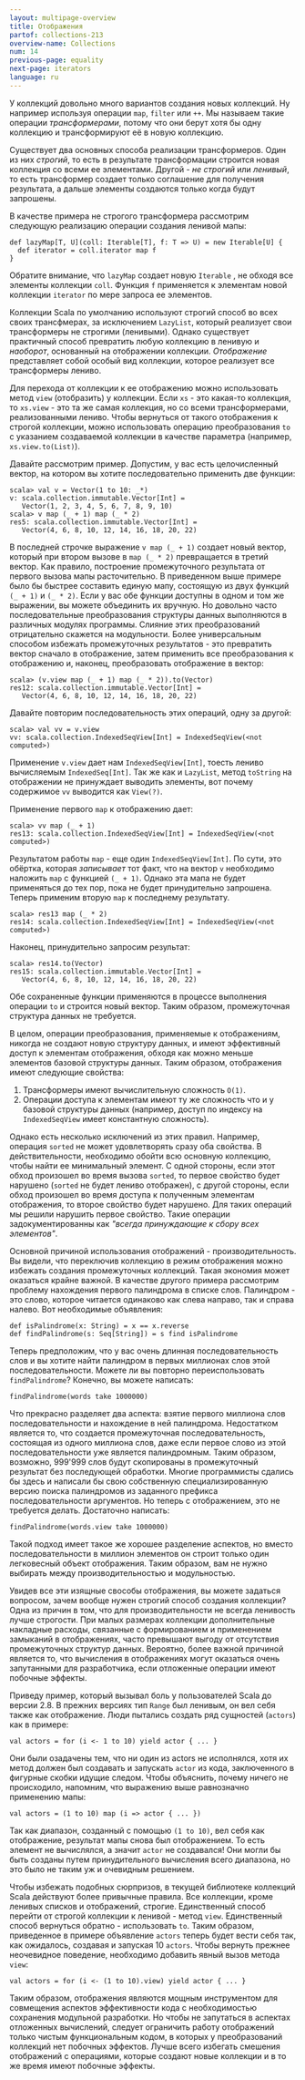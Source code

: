 ```yaml
---
layout: multipage-overview
title: Отображения
partof: collections-213
overview-name: Collections
num: 14
previous-page: equality
next-page: iterators
language: ru
---
```


У коллекций довольно много вариантов создания новых коллекций. Ну например используя операции `map`, `filter` или `++`. Мы называем такие операции *трансформерами*, потому что они берут хотя бы одну коллекцию и трансформируют её в новую коллекцию.

Существует два основных способа реализации трансформеров. Один из них _строгий_, то есть в результате трансформации строится новая коллекция со всеми ее элементами. Другой - _не строгий_ или _ленивый_, то есть трансформер создает только соглашение для получения результата, а дальше элементы создаются только когда будут запрошены.

В качестве примера не строгого трансформера рассмотрим следующую реализацию операции создания ленивой мапы:

    def lazyMap[T, U](coll: Iterable[T], f: T => U) = new Iterable[U] {
      def iterator = coll.iterator map f
    }

Обратите внимание, что `lazyMap` создает новую `Iterable` , не обходя все элементы коллекции `coll`. Функция `f` применяется к элементам новой коллекции `iterator` по мере запроса ее элементов.

Коллекции Scala по умолчанию используют строгий способ во всех своих трансфмерах, за исключением `LazyList`, который реализует свои трансформеры не строгими (ленивыми). Однако существует практичный способ превратить любую коллекцию в ленивую и _наоборот_, основанный на отображении коллекции. _Отображение_ представляет собой особый вид коллекции, которое реализует все трансформеры лениво.

Для перехода от коллекции к ее отображению можно использовать метод `view` (отобразить) у коллекции. Если `xs` - это какая-то коллекция, то `xs.view` - это та же самая коллекция, но со всеми трансформерами, реализованными лениво. Чтобы вернуться от такого отображения к строгой коллекции, можно использовать операцию преобразования `to` с указанием создаваемой коллекции в качестве параметра (например, `xs.view.to(List)`).

Давайте рассмотрим пример. Допустим, у вас есть целочисленный вектор, на котором вы хотите последовательно применить две функции:

    scala> val v = Vector(1 to 10: _*)
    v: scala.collection.immutable.Vector[Int] =
       Vector(1, 2, 3, 4, 5, 6, 7, 8, 9, 10)
    scala> v map (_ + 1) map (_ * 2)
    res5: scala.collection.immutable.Vector[Int] =
       Vector(4, 6, 8, 10, 12, 14, 16, 18, 20, 22)

В последней строчке выражение `v map (_ + 1)` создает новый вектор, который при втором вызове в `map (_ * 2)` превращается в третий вектор. Как правило, построение промежуточного результата от первого вызова мапы расточительно. В приведенном выше примере было бы быстрее составить единую мапу, состоящую из двух функций `(_ + 1)` и `(_ * 2)`. Если у вас обе функции доступны в одном и том же выражении, вы можете объединить их вручную. Но довольно часто последовательные преобразования структуры данных выполняются в различных модулях программы.  Слияние этих преобразований отрицательно скажется на модульности. Более универсальным способом избежать промежуточных результатов - это превратить вектор сначало в отображение, затем применить все преобразования к отображению и, наконец, преобразовать отображение в вектор:

    scala> (v.view map (_ + 1) map (_ * 2)).to(Vector)
    res12: scala.collection.immutable.Vector[Int] =
       Vector(4, 6, 8, 10, 12, 14, 16, 18, 20, 22)  

Давайте повторим последовательность этих операций, одну за другой:

    scala> val vv = v.view
    vv: scala.collection.IndexedSeqView[Int] = IndexedSeqView(<not computed>)

Применение `v.view` дает нам `IndexedSeqView[Int]`, тоесть лениво вычисляемым `IndexedSeq[Int]`. Так же как и `LazyList`,
метод `toString` на отображении не принуждает выводить элементы, вот почему содержимое `vv` выводится как `View(?)`.

Применение первого `map` к отображению дает:

    scala> vv map (_ + 1)
    res13: scala.collection.IndexedSeqView[Int] = IndexedSeqView(<not computed>)

Результатом работы `map` - еще один `IndexedSeqView[Int]`. По сути, это обёртка, которая *записывает* тот факт, что на вектор `v` необходимо наложить `map` с функцией `(_ + 1)`. Однако эта мапа не будет применяться до тех пор, пока не будет принудительно запрошена. Теперь применим вторую `map` к последнему результату.

    scala> res13 map (_ * 2)
    res14: scala.collection.IndexedSeqView[Int] = IndexedSeqView(<not computed>)

Наконец, принудительно запросим результат:

    scala> res14.to(Vector)
    res15: scala.collection.immutable.Vector[Int] =
       Vector(4, 6, 8, 10, 12, 14, 16, 18, 20, 22)

Обе сохраненные функции применяются в процессе выполнения операции `to` и строится новый вектор. Таким образом, промежуточная структура данных не требуется.

В целом, операции преобразования, применяемые к отображениям, никогда не создают новую структуру данных, и имеют эффективный доступ к элементам отображения, обходя как можно меньше элементов базовой структуры данных. 
Таким образом, отображения имеют следующие свойства: 
1. Трансформеры имеют вычислительную сложность `O(1)`.  
2. Операции доступа к элементам имеют ту же сложность что и у базовой структуры данных (например, доступ по индексу на `IndexedSeqView` имеет константную сложность).


Однако есть несколько исключений из этих правил. Например, операция `sorted` не может удовлетворять сразу оба свойства. 
В действительности, необходимо обойти всю основную коллекцию, чтобы найти ее минимальный элемент. 
С одной стороны, если этот обход произошел во время вызова `sorted`, то первое свойство будет нарушено (`sorted` не будет лениво отображен), 
с другой стороны, если обход произошел во время доступа к полученным элементам отображения, то второе свойство будет нарушено. 
Для таких операций мы решили нарушить первое свойство.
Такие операции задокументированны как *"всегда принуждающие к сбору всех элементов"*.

Основной причиной использования отображений - производительность. Вы видели, что переключив коллекцию в режим отображения можно избежать создания промежуточных коллекций. Такая экономия может оказаться крайне важной. В качестве другого примера рассмотрим проблему нахождения первого палиндрома в списке слов. Палиндром - это слово, которое читается одинаково как слева направо, так и справа налево. Вот необходимые объявления:

    def isPalindrome(x: String) = x == x.reverse
    def findPalindrome(s: Seq[String]) = s find isPalindrome

Теперь предположим, что у вас очень длинная последовательность слов и вы хотите найти палиндром в первых миллионах слов этой последовательности. Можете ли вы повторно переиспользовать `findPalindrome`? Конечно, вы можете написать:

    findPalindrome(words take 1000000)

Что прекрасно разделяет два аспекта: взятие первого миллиона слов последовательности и нахождение в ней палиндрома. Недостатком является то, что создается промежуточная последовательность, состоящая из одного миллиона слов, даже если первое слово из этой последовательности уже является палиндромным. Таким образом, возможно, 999'999 слов будут скопированы в промежуточный результат без последующей обработки. Многие программисты сдались бы здесь и написали бы свою собственную специализированную версию поиска палиндромов из заданного префикса последовательности аргументов. Но теперь с отображением, это не требуется делать. Достаточно написать:

    findPalindrome(words.view take 1000000)

Такой подход имеет такое же хорошее разделение аспектов, но вместо последовательности в миллион элементов он строит только один легковесный объект отображения. Таким образом, вам не нужно выбирать между производительностью и модульностью.

Увидев все эти изящные свособы отображения, вы можете задаться вопросом, зачем вообще нужен строгий способ создания коллекции? Одна из причин в том, что для производительности не всегда ленивость лучше строгости. При малых размерах коллекции дополнительные накладные расходы, связанные с формированием и применением замыканий в отображениях, часто превышают выгоду от отсутствия промежуточных структур данных. Вероятно, более важной причиной является то, что вычисления в отображениях могут оказаться очень запутанными для разработчика, если отложенные операции имеют побочные эффекты.

Приведу пример, который вызывал боль у пользователей Scala до версии 2.8. В прежних версиях тип `Range` был ленивым, он вел себя также как отображение. Люди пытались создать ряд сущностей (`actors`) как в примере:

    val actors = for (i <- 1 to 10) yield actor { ... }

Они были озадачены тем, что ни один из actors не исполнялся, хотя их метод должен был создавать и запускать `actor` из кода, заключенного в фигурные скобки идущие следом. Чтобы объяснить, почему ничего не происходило, напомним, что выражению выше равнозначно применению мапы:

    val actors = (1 to 10) map (i => actor { ... })

Так как диапазон, созданный с помощью `(1 to 10)`, вел себя как отображение, результат мапы снова был отображением. То есть элемент не вычислялся, а значит `actor` не создавался! Они могли бы быть созданы путем принудительного вычисления всего диапазона, но это было не таким уж и очевидным решением. 

Чтобы избежать подобных сюрпризов, в текущей библиотеке коллекций Scala действуют более привычные правила. Все коллекции, кроме ленивых списков и отображений, строгие. Единственный способ перейти от строгой коллекции к ленивой - метод `view`. Единственный способ вернуться обратно - использовать `to`. Таким образом, приведенное в примере объявление `actors` теперь будет вести себя так, как ожидалось, создавая и запуская 10 `actors`. Чтобы вернуть прежнее неочевидное поведение, необходимо добавить явный вызов метода `view`:

    val actors = for (i <- (1 to 10).view) yield actor { ... }

Таким образом, отображения являются мощным инструментом для совмещения аспектов эффективности кода с необходимостью сохранения модульной разработки. Но чтобы не запутаться в аспектах отложенных вычислений, следует ограничить работу отображений только чистым функциональным кодом, в которых у преобразований коллекций нет побочных эффектов. Лучше всего избегать смешения отображений с операциями, которые создают новые коллекции и в то же время имеют побочные эффекты.
